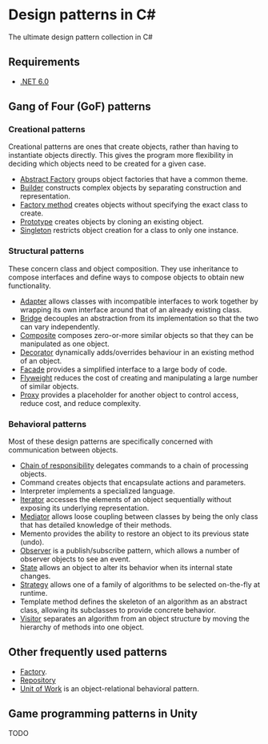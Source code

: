 # Design patterns in C#
The ultimate design pattern collection in C#

## Requirements

- [.NET 6.0](https://dotnet.microsoft.com/en-us/download/dotnet/6.0)

## Gang of Four (GoF) patterns

### Creational patterns

Creational patterns are ones that create objects, rather than having to instantiate objects directly. This gives the program more flexibility in deciding which objects need to be created for a given case.

- [Abstract Factory](DesignPatternsInCSharp/Creational/AbstractFactory/README.md) groups object factories that have a common theme.
- [Builder](DesignPatternsInCSharp/Creational/Builder/README.md) constructs complex objects by separating construction and representation.
- [Factory method](DesignPatternsInCSharp/Creational/Factories/FactoryMethod/README.md) creates objects without specifying the exact class to create.
- [Prototype](DesignPatternsInCSharp/Creational/Prototype/README.md) creates objects by cloning an existing object.
- [Singleton](DesignPatternsInCSharp/Creational/Singleton/README.md) restricts object creation for a class to only one instance.

### Structural patterns

These concern class and object composition. They use inheritance to compose interfaces and define ways to compose objects to obtain new functionality.

- [Adapter](DesignPatternsInCSharp/Structural/Adapter/README.md) allows classes with incompatible interfaces to work together by wrapping its own interface around that of an already existing class.
- [Bridge](DesignPatternsInCSharp/Structural/Bridge/README.md) decouples an abstraction from its implementation so that the two can vary independently.
- [Composite](DesignPatternsInCSharp/Structural/Composite/README.md) composes zero-or-more similar objects so that they can be manipulated as one object.
- [Decorator](DesignPatternsInCSharp/Structural/Decorator/README.md) dynamically adds/overrides behaviour in an existing method of an object.
- [Facade](DesignPatternsInCSharp/Structural/Facade/README.md) provides a simplified interface to a large body of code.
- [Flyweight](DesignPatternsInCSharp/Structural/Flyweight/README.md) reduces the cost of creating and manipulating a large number of similar objects.
- [Proxy](DesignPatternsInCSharp/Structural/Proxy/README.md) provides a placeholder for another object to control access, reduce cost, and reduce complexity.

### Behavioral patterns

Most of these design patterns are specifically concerned with communication between objects.

- [Chain of responsibility](DesignPatternsInCSharp/Behavioral/Chain/README.md) delegates commands to a chain of processing objects.
- Command creates objects that encapsulate actions and parameters.
- Interpreter implements a specialized language.
- [Iterator](DesignPatternsInCSharp/Behavioral/Iterator/README.md) accesses the elements of an object sequentially without exposing its underlying representation.
- [Mediator](DesignPatternsInCSharp/Behavioral/Mediator/README.md) allows loose coupling between classes by being the only class that has detailed knowledge of their methods.
- Memento provides the ability to restore an object to its previous state (undo).
- [Observer](DesignPatternsInCSharp/Behavioral/Observer/README.md) is a publish/subscribe pattern, which allows a number of observer objects to see an event.
- [State](DesignPatternsInCSharp/Behavioral/State/README.md) allows an object to alter its behavior when its internal state changes.
- [Strategy](DesignPatternsInCSharp/Behavioral/Strategy/README.md) allows one of a family of algorithms to be selected on-the-fly at runtime.
- Template method defines the skeleton of an algorithm as an abstract class, allowing its subclasses to provide concrete behavior.
- [Visitor](DesignPatternsInCSharp/Behavioral/Visitor/README.md) separates an algorithm from an object structure by moving the hierarchy of methods into one object.

## Other frequently used patterns

- [Factory](DesignPatternsInCSharp/Creational/Factories/Factory/README.md).
- [Repository](DesignPatternsInCSharp/Others/Repository/README.md)
- [Unit of Work](DesignPatternsInCSharp/Others/UnitOfWork/README.md) is an object-relational behavioral pattern.

## Game programming patterns in Unity

TODO
